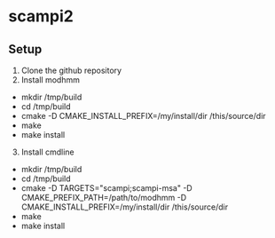# scampi2

## Setup
 1. Clone the github repository 
 2. Install modhmm
  * mkdir /tmp/build
  * cd /tmp/build
  * cmake -D CMAKE_INSTALL_PREFIX=/my/install/dir  /this/source/dir
  * make
  * make install

 3. Install cmdline
  * mkdir /tmp/build
  * cd /tmp/build
  * cmake -D TARGETS="scampi;scampi-msa" -D CMAKE_PREFIX_PATH=/path/to/modhmm -D CMAKE_INSTALL_PREFIX=/my/install/dir   /this/source/dir
  * make
  * make install
